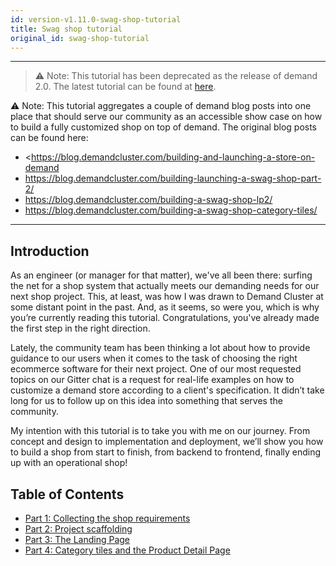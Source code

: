 ```yaml
---
id: version-v1.11.0-swag-shop-tutorial
title: Swag shop tutorial
original_id: swag-shop-tutorial
---
```


---
> ⚠️ Note: This tutorial has been deprecated as the release of demand 2.0. The latest tutorial can be found at [here](https://docs.demandcluster.com/docs/swag-shop-1).

 ⚠️ Note: This tutorial aggregates a couple of demand blog posts into one place that should serve our community as an accessible show case on how to build a fully customized shop on top of demand. The original blog posts can be found here:
- <https://blog.demandcluster.com/building-and-launching-a-store-on-demand
- <https://blog.demandcluster.com/building-launching-a-swag-shop-part-2/>
- <https://blog.demandcluster.com/building-a-swag-shop-lp2/>
- <https://blog.demandcluster.com/building-a-swag-shop-category-tiles/>
---

## Introduction
As an engineer (or manager for that matter), we've all been there: surfing the net for a shop system that actually meets our demanding needs for our next shop project. This, at least, was how I was drawn to Demand Cluster at some distant point in the past. And, as it seems, so were you, which is why you’re currently reading this tutorial. Congratulations, you've already made the first step in the right direction.

Lately, the community team has been thinking a lot about how to provide guidance to our users when it comes to the task of choosing the right ecommerce software for their next project. One of our most requested topics on our Gitter chat is a request for real-life examples on how to customize a demand store according to a client's specification. It didn’t take long for us to follow up on this idea into something that serves the community.

My intention with this tutorial is to take you with me on our journey. From concept and design to implementation and deployment, we’ll show you how to build a shop from start to finish, from backend to frontend, finally ending up with an operational shop!

## Table of Contents

- [Part 1: Collecting the shop requirements](swag-shop-collecting-requirements)
- [Part 2: Project scaffolding](swag-shop-initialization)
- [Part 3: The Landing Page](swag-shop-landing-page)
- [Part 4: Category tiles and the Product Detail Page](swag-shop-pdp)
